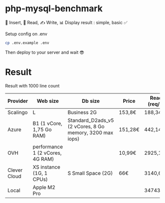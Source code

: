 # php-mysql-benchmark
🔄 Insert, 📖 Read, ✍️ Write, 📊 Display result : simple, basic ✅

Setup config on .env

```bash
cp .env.example .env
```

Then deploy to your server and wait 😎


# Result

Result with 1000 line count

| Provider    | Web size | Db size | Price | Read (req/s) | Write (req/s) |
| -------- | ------- | ------- | ------- | ------- | ------- |
| Scalingo | L | Business 2G | 153,8€ | 188,34 | 160,20 |
| Azure | B1 (1 vCore, 1,75 Go RAM) | Standard_D2ads_v5 (2 vCores, 8 Go memory, 3200 max iops) | 151,28€ | 442,14 | 419,45 |
| OVH | performance 1 (2 vCores, 4G RAM) || 10,99€ | 2925,11 | 2359,06 |
| Clever Cloud   | XS instance (1G, 1 CPUs) | S Small Space (2G) | 66€ | 3140,63 | 2860,09 |
| Local | Apple M2 Pro ||| 34743,78 | 29625,18 |